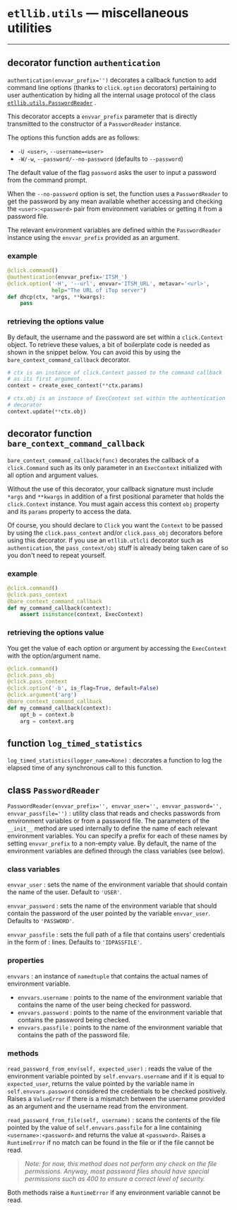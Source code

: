 # `etllib.utils` — miscellaneous utilities
---

## decorator function `authentication`
`authentication(envvar_prefix='')`
 decorates a callback function to add command line options (thanks to
`click.option` decorators) pertaining to user
authentication by hiding all the internal usage protocol of the class
[`etllib.utils.PasswordReader`](#bookmark1) .

This decorator accepts a `envvar_prefix` parameter that is directly 
transmitted to the constructor of a `PasswordReader` instance.

The options this function adds are as follows:

* `-U <user>`, `--username=<user>`
* `-W/-w`, `--password/--no-password` (defaults to `--password`)

The default value of the flag `password` asks the user to input a 
password from the command prompt.

When the `--no-password` option is set, the function uses a 
`PasswordReader` to get the password by any mean available whether
accessing and checking the `<user>:<password>` pair from environment 
variables or getting it from a password file.

The relevant environment variables are defined within the 
`PasswordReader` instance using the `envvar_prefix` provided as an 
argument.

### example

``` python
@click.command()
@authentication(envvar_prefix='ITSM_')
@click.option('-H', '--url', envvar='ITSM_URL', metavar='<url>',
              help="The URL of iTop server")
def dhcp(ctx, *args, **kwargs):
    pass
```

### retrieving the options value
By default, the username and the password are set within a 
`click.Context` object. To retrieve these values, a bit of boilerplate
code is needed as shown in the snippet below. You can avoid this by 
using the `bare_context_command_callback` decorator.

``` python
# ctx is an instance of click.Context passed to the command callback
# as its first argument.
context = create_exec_context(**ctx.params)

# ctx.obj is an instance of ExecContext set within the authentication
# decorator
context.update(**ctx.obj)
```

## decorator function `bare_context_command_callback`
`bare_context_command_callback(func)`
decorates the callback of a `click.Command` such as its only
parameter in an `ExecContext` initialized with
all option and argument values.

Without the use of this decorator, your callback signature must include
`*args` and `**kwargs` in addition of a first positional parameter
that holds the `click.Context` instance. You must again access this
context `obj` property and its `params` property to access the data.

Of course, you should declare to `Click` you want the `Context` to be 
passed by using the `click.pass_context` and/or `click.pass_obj` 
decorators before using this 
decorator. If you use an `etllib.utlcli` decorator such as `authentication`, the 
`pass_context/obj` stuff is already being taken care of so you don't 
need to repeat yourself.

### example
``` python
@click.command()
@click.pass_context
@bare_context_command_callback
def my_command_callback(context):
    assert isinstance(context, ExecContext)
```

### retrieving the options value
You get the value of each option or argument by accessing the 
`ExecContext` with the option/argument name.

``` python
@click.command()
@click.pass_obj
@click.pass_context
@click.option('-b', is_flag=True, default=False)
@click.argument('arg')
@bare_context_command_callback
def my_command_callback(context):
    opt_b = context.b
    arg = context.arg
```

## function `log_timed_statistics`
`log_timed_statistics(logger_name=None)`
: decorates a function to log the elapsed time of any synchronous 
call to this function.

<a name="bookmark1"></a>
## class `PasswordReader`
`PasswordReader(envvar_prefix='', envvar_user='', envvar_password='', 
envvar_passfile='')`
: utility class that reads and checks passwords from environment
variables or from a password file. The parameters of the `__init__`
method are used internally to define the name of each relevant
 environment variables. You can specify a prefix for each of these
 names by setting `envvar_prefix` to a non-empty value. By default, 
 the name of the environment variables are defined through the class
 variables (see below).

### class variables

`envvar_user`
: sets the name of the environment variable that should contain the 
name of the user. Default to `'USER'`.
 
`envvar_password`
: sets the name of the environment variable that should contain the
password of the user pointed by the variable `envvar_user`. Defaults 
to `'PASSWORD'`.
  
`envvar_passfile`
 : sets the full path of a file that contains users' credentials in the 
 form of <user>:<password> lines. Defaults to `'IDPASSFILE'`.

### properties

`envvars` 
: an instance of `namedtuple` that contains the actual names of
environment variable.

* `envvars.username` : points to the name of the environment variable
that contains the name of the user being checked for password.
* `envvars.password` : points to the name of the environment variable
that contains the password being checked.
* `envvars.passfile` : points to the name of the environment variable
that contains the path of the password file.

### methods

`read_password_from_env(self, expected_user)`
: reads the value of the environment variable pointed by 
`self.envvars.username` and if it is equal to `expected_user`, returns
the value pointed by the variable name in `self.envvars.password`
considered the credentials to be checked positively. Raises a 
`ValueError` if there is a mismatch between the username provided as an
argument and the username read from the environment.

`read_password_from_file(self, username)`
: scans the contents of the file pointed by the value of 
`self.envvars.passfile` for a line containing `<username>:<password>`
and returns the value at `<password>`. Raises a `RuntimeError` if no
match can be found in the file or if the file cannot be read.

> *Note: for now, this method does not perform any check on the file
> permissions. Anyway, most password files should have special
> permissions such as 400 to ensure a correct level of security.*

Both methods raise a `RuntimeError` if any environment variable cannot
be read. 
